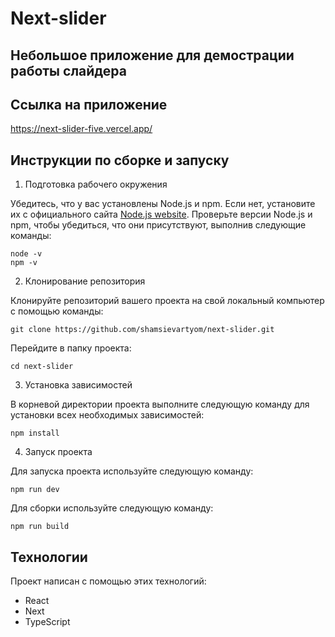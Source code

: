 # Next-slider

## Небольшое приложение для демострации работы слайдера 

## Ссылка на приложение

https://next-slider-five.vercel.app/

## Инструкции по сборке и запуску

1. Подготовка рабочего окружения

Убедитесь, что у вас установлены Node.js и npm. Если нет, установите их с официального сайта [Node.js website](https://nodejs.org/).
Проверьте версии Node.js и npm, чтобы убедиться, что они присутствуют, выполнив следующие команды:

    node -v
    npm -v

2. Клонирование репозитория

Клонируйте репозиторий вашего проекта на свой локальный компьютер с помощью команды:

    git clone https://github.com/shamsievartyom/next-slider.git

Перейдите в папку проекта:

    cd next-slider

3. Установка зависимостей

В корневой директории проекта выполните следующую команду для установки всех необходимых зависимостей:

    npm install

4. Запуск проекта

Для запуска проекта используйте следующую команду:

    npm run dev

Для сборки используйте следующую команду:

    npm run build

## Технологии

Проект написан с помощью этих технологий:
- React
- Next
- TypeScript
